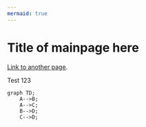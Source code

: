 ```yaml
---
mermaid: true
---
```

# Title of mainpage here

[Link to another page](./page2.md).

Test 123

```mermaid
graph TD;
    A-->B;
    A-->C;
    B-->D;
    C-->D;
```

